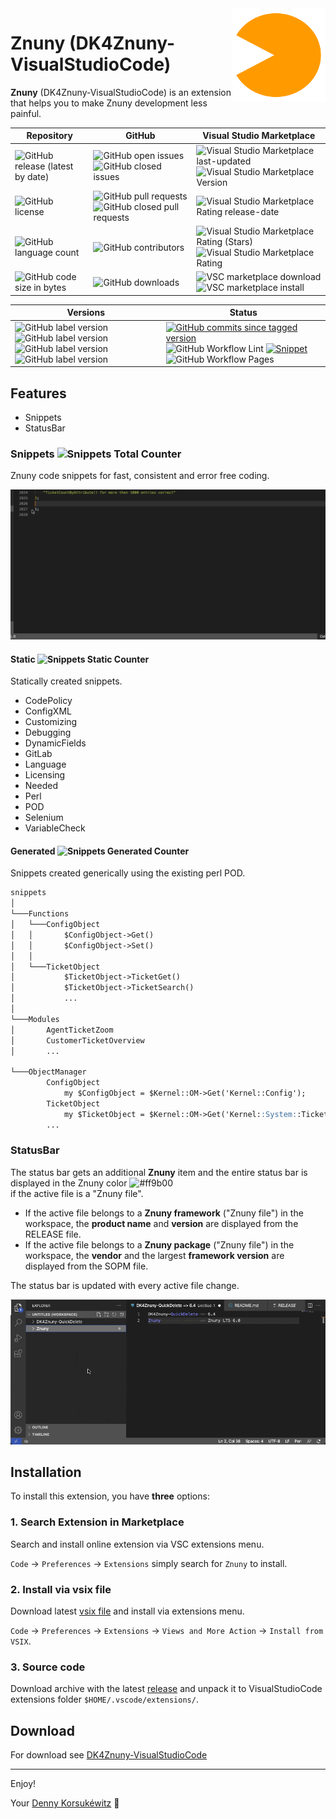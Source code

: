 <img align="right" width="150" height="150" src="doc/images/icon.png">

# Znuny (DK4Znuny-VisualStudioCode)

**Znuny** (DK4Znuny-VisualStudioCode) is an extension that helps you to make Znuny development less painful.

| Repository | GitHub | Visual Studio Marketplace |
| ------ | ------ | ------ |
| ![GitHub release (latest by date)](https://img.shields.io/github/v/release/dennykorsukewitz/DK4Znuny-VisualStudioCode) | ![GitHub open issues](https://img.shields.io/github/issues/dennykorsukewitz/DK4Znuny-VisualStudioCode) ![GitHub closed issues](https://img.shields.io/github/issues-closed/dennykorsukewitz/DK4Znuny-VisualStudioCode?color=#44CC44) | ![Visual Studio Marketplace last-updated](https://img.shields.io/visual-studio-marketplace/last-updated/dennykorsukewitz.dk4znuny-visualstudiocode) ![Visual Studio Marketplace Version ](https://img.shields.io/visual-studio-marketplace/v/dennykorsukewitz.dk4znuny-visualstudiocode) |
| ![GitHub license](https://img.shields.io/github/license/dennykorsukewitz/DK4Znuny-VisualStudioCode) | ![GitHub pull requests](https://img.shields.io/github/issues-pr/dennykorsukewitz/DK4Znuny-VisualStudioCode?label=PR) ![GitHub closed pull requests](https://img.shields.io/github/issues-pr-closed/dennykorsukewitz/DK4Znuny-VisualStudioCode?color=g&label=PR) | ![Visual Studio Marketplace Rating release-date](https://img.shields.io/visual-studio-marketplace/release-date/dennykorsukewitz.dk4znuny-visualstudiocode) |
| ![GitHub language count](https://img.shields.io/github/languages/count/dennykorsukewitz/DK4Znuny-VisualStudioCode?style=flat&label=language)  | ![GitHub contributors](https://img.shields.io/github/contributors/dennykorsukewitz/DK4Znuny-VisualStudioCode) | ![Visual Studio Marketplace Rating (Stars)](https://img.shields.io/visual-studio-marketplace/stars/dennykorsukewitz.dk4znuny-visualstudiocode) ![Visual Studio Marketplace Rating](https://img.shields.io/visual-studio-marketplace/r/dennykorsukewitz.dk4znuny-visualstudiocode) |
| ![GitHub code size in bytes](https://img.shields.io/github/languages/code-size/dennykorsukewitz/DK4Znuny-VisualStudioCode)  | ![GitHub downloads](https://img.shields.io/github/downloads/dennykorsukewitz/DK4Znuny-VisualStudioCode/total?style=flat) | ![VSC marketplace download](https://img.shields.io/visual-studio-marketplace/d/dennykorsukewitz.dk4znuny-visualstudiocode) ![VSC marketplace install](https://img.shields.io/visual-studio-marketplace/i/dennykorsukewitz.dk4znuny-visualstudiocode) |

| Versions | Status |
| ------ | ------ |
| ![GitHub label version](https://img.shields.io/github/labels/dennykorsukewitz/DK4Znuny-VisualStudioCode/Znuny%206.0) ![GitHub label version](https://img.shields.io/github/labels/dennykorsukewitz/DK4Znuny-VisualStudioCode/Znuny%206.4) ![GitHub label version](https://img.shields.io/github/labels/dennykorsukewitz/DK4Znuny-VisualStudioCode/Znuny%206.5) ![GitHub label version](https://img.shields.io/github/labels/dennykorsukewitz/DK4/dev) | [![GitHub commits since tagged version](https://img.shields.io/github/commits-since/dennykorsukewitz/DK4Znuny-VisualStudioCode/1.0.4/dev)](https://github.com/dennykorsukewitz/DK4Znuny-VisualStudioCode/compare/1.0.4...dev) ![GitHub Workflow Lint](https://github.com/dennykorsukewitz/DK4Znuny-VisualStudioCode/actions/workflows/lint.yml/badge.svg?branch=dev&style=flat&label=Lint) [![Snippet](https://github.com/dennykorsukewitz/DK4Znuny-VisualStudioCode/actions/workflows/snippet.yml/badge.svg)](https://github.com/dennykorsukewitz/DK4Znuny-VisualStudioCode/actions/workflows/snippet.yml) ![GitHub Workflow Pages](https://github.com/dennykorsukewitz/DK4Znuny-VisualStudioCode/actions/workflows/pages.yml/badge.svg?branch=dev&style=flat&label=GitHub%20Pages) |

## Features

- Snippets
- StatusBar

### Snippets ![Snippets Total Counter](https://img.shields.io/endpoint?url=https%3A%2F%2Fgist.githubusercontent.com%2Fdennykorsukewitz%2Fe2729bfd9b81d9c032ded617a3f924e7%2Fraw%2Fe19742578a7aaf26231a0af31d219d1abe3abb11%2FDK4Znuny-VisualStudioCode%3Asnippets-total.json)

Znuny code snippets for fast, consistent and error free coding.

![snippets](doc/images/snippets.gif)

#### Static ![Snippets Static Counter](https://img.shields.io/endpoint?url=https%3A%2F%2Fgist.githubusercontent.com%2Fdennykorsukewitz%2Fe2729bfd9b81d9c032ded617a3f924e7%2Fraw%2Fe19742578a7aaf26231a0af31d219d1abe3abb11%2FDK4Znuny-VisualStudioCode%3Asnippets-static.json)

Statically created snippets.

- CodePolicy
- ConfigXML
- Customizing
- Debugging
- DynamicFields
- GitLab
- Language
- Licensing
- Needed
- Perl
- POD
- Selenium
- VariableCheck

#### Generated ![Snippets Generated Counter](https://img.shields.io/endpoint?url=https%3A%2F%2Fgist.githubusercontent.com%2Fdennykorsukewitz%2Fe2729bfd9b81d9c032ded617a3f924e7%2Fraw%2Fe19742578a7aaf26231a0af31d219d1abe3abb11%2FDK4Znuny-VisualStudioCode%3Asnippets-generated.json)

Snippets created generically using the existing perl POD.

```md
snippets
│
└───Functions
│   └───ConfigObject
│   │       $ConfigObject->Get()
│   │       $ConfigObject->Set()
│   │
│   └───TicketObject
│           $TicketObject->TicketGet()
│           $TicketObject->TicketSearch()
│           ...
│
└───Modules
│       AgentTicketZoom
│       CustomerTicketOverview
│       ...

└───ObjectManager
        ConfigObject
            my $ConfigObject = $Kernel::OM->Get('Kernel::Config');
        TicketObject
            my $TicketObject = $Kernel::OM->Get('Kernel::System::Ticket');
        ...
```

### StatusBar

The status bar gets an additional **Znuny** item and the entire status bar is displayed in the Znuny color ![#ff9b00](https://placehold.co/15x15/ff9b00/ff9b00.png) \
if the active file is a "Znuny file".

- If the active file belongs to a **Znuny framework** ("Znuny file") in the workspace, the **product name** and **version** are displayed from the RELEASE file.
- If the active file belongs to a **Znuny package** ("Znuny file") in the workspace, the **vendor** and the largest **framework version** are displayed from the SOPM file.

The status bar is updated with every active file change.

![statusbar](doc/images/statusbar.gif)

## Installation

To install this extension, you have **three** options:

### 1. Search Extension in Marketplace

Search and install online extension via VSC extensions menu.

`Code` -> `Preferences` -> `Extensions` simply search for `Znuny` to install.

### 2. Install via vsix file

Download latest [vsix file](https://github.com/dennykorsukewitz/DK4Znuny-VisualStudioCode/releases) and install via extensions menu.

`Code` -> `Preferences` -> `Extensions` -> `Views and More Action` -> `Install from VSIX`.

### 3. Source code

Download archive with the latest [release](https://github.com/dennykorsukewitz/DK4Znuny-VisualStudioCode/releases) and unpack it to VisualStudioCode extensions folder
`$HOME/.vscode/extensions/`.

## Download

For download see [DK4Znuny-VisualStudioCode](https://github.com/dennykorsukewitz/DK4Znuny-VisualStudioCode/releases)

---

Enjoy!

Your [Denny Korsukéwitz](https://github.com/dennykorsukewitz) 🚀
